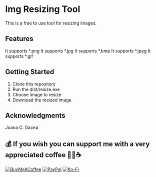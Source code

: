 # Img Resizing Tool

This is a free to use tool for resizing images.

## Features

It supports *.png 
It supports *.jpg
It supports *.bmp
It supports *.jpeg
It supports *.gif

## Getting Started

1. Clone this repository
2. Run the dist/resize.exe
3. Choose image to resize
4. Download the resized image

## Acknowledgments

Joana C. Gacea

## 💰 If you wish you can support me with a very appreciated coffee 🙏🏽☕ 
  [![BuyMeACoffee](https://img.shields.io/badge/Buy%20Me%20a%20Coffee-ffdd00?style=for-the-badge&logo=buy-me-a-coffee&logoColor=black)](https://buymeacoffee.com/joanacat) [![PayPal](https://img.shields.io/badge/PayPal-00457C?style=for-the-badge&logo=paypal&logoColor=white)](https://paypal.me/@itsunshinejojo) [![Ko-Fi](https://img.shields.io/badge/Ko--fi-F16061?style=for-the-badge&logo=ko-fi&logoColor=white)](https://ko-fi.com/cat4lina) 
